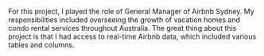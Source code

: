 For this project, I played the role of General Manager of Airbnb Sydney. My responsibilities included overseeing the growth of vacation homes and condo rental services throughout Australia. The great thing about this project is that I had access to real-time Airbnb data, which included various tables and columns. 

